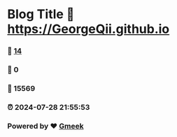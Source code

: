 # Blog Title :link: https://GeorgeQii.github.io 
### :page_facing_up: [14](https://GeorgeQii.github.io/tag.html) 
### :speech_balloon: 0 
### :hibiscus: 15569 
### :alarm_clock: 2024-07-28 21:55:53 
### Powered by :heart: [Gmeek](https://github.com/Meekdai/Gmeek)

